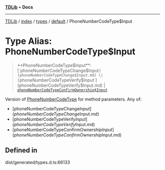 [**TDLib**](../../../../../../README.md) • **Docs**

***

[TDLib](../../../../../../modules.md) / [index](../../../../../README.md) / [types](../../../README.md) / [default](../README.md) / PhoneNumberCodeType$Input

# Type Alias: PhoneNumberCodeType$Input

> **PhoneNumberCodeType$Input**: [`phoneNumberCodeTypeChange$Input`](phoneNumberCodeTypeChange$Input.md) \| [`phoneNumberCodeTypeVerify$Input`](phoneNumberCodeTypeVerify$Input.md) \| [`phoneNumberCodeTypeConfirmOwnership$Input`](phoneNumberCodeTypeConfirmOwnership$Input.md)

Version of [PhoneNumberCodeType](PhoneNumberCodeType.md) for method parameters.
Any of:
- [phoneNumberCodeTypeChange$Input](phoneNumberCodeTypeChange$Input.md)
- [phoneNumberCodeTypeVerify$Input](phoneNumberCodeTypeVerify$Input.md)
- [phoneNumberCodeTypeConfirmOwnership$Input](phoneNumberCodeTypeConfirmOwnership$Input.md)

## Defined in

dist/generated/types.d.ts:66133
